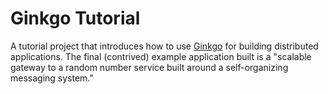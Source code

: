 # Ginkgo Tutorial

A tutorial project that introduces how to use
[Ginkgo](https://github.com/progrium/ginkgo) for building
distributed applications. The final (contrived) example application
built is a "scalable gateway to a random number service built around
a self-organizing messaging system."
